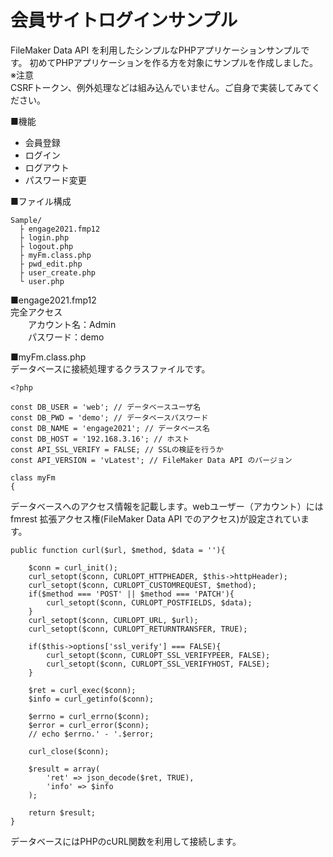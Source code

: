 # 会員サイトログインサンプル
FileMaker Data API を利用したシンプルなPHPアプリケーションサンプルです。
初めてPHPアプリケーションを作る方を対象にサンプルを作成しました。
※注意  
CSRFトークン、例外処理などは組み込んでいません。ご自身で実装してみてください。

■機能
- 会員登録
- ログイン
- ログアウト
- パスワード変更

■ファイル構成
```
Sample/
  ├ engage2021.fmp12
  ├ login.php
  ├ logout.php
  ├ myFm.class.php
  ├ pwd_edit.php
  ├ user_create.php
  └ user.php
 ```
 ■engage2021.fmp12  
 完全アクセス  
　　アカウント名：Admin  
　　パスワード：demo  

■myFm.class.php  
データベースに接続処理するクラスファイルです。
```
<?php

const DB_USER = 'web'; // データベースユーザ名
const DB_PWD = 'demo'; // データベースパスワード
const DB_NAME = 'engage2021'; // データベース名
const DB_HOST = '192.168.3.16'; // ホスト
const API_SSL_VERIFY = FALSE; // SSLの検証を行うか
const API_VERSION = 'vLatest'; // FileMaker Data API のバージョン

class myFm
{
```
データベースへのアクセス情報を記載します。webユーザー（アカウント）には fmrest 拡張アクセス権(FileMaker Data API でのアクセス)が設定されています。

```
public function curl($url, $method, $data = ''){

    $conn = curl_init();
    curl_setopt($conn, CURLOPT_HTTPHEADER, $this->httpHeader);
    curl_setopt($conn, CURLOPT_CUSTOMREQUEST, $method);
    if($method === 'POST' || $method === 'PATCH'){
        curl_setopt($conn, CURLOPT_POSTFIELDS, $data);
    }
    curl_setopt($conn, CURLOPT_URL, $url);
    curl_setopt($conn, CURLOPT_RETURNTRANSFER, TRUE);

    if($this->options['ssl_verify'] === FALSE){
        curl_setopt($conn, CURLOPT_SSL_VERIFYPEER, FALSE);
        curl_setopt($conn, CURLOPT_SSL_VERIFYHOST, FALSE);
    }

    $ret = curl_exec($conn);
    $info = curl_getinfo($conn);

    $errno = curl_errno($conn);
    $error = curl_error($conn);
    // echo $errno.' - '.$error;

    curl_close($conn);

    $result = array(
        'ret' => json_decode($ret, TRUE),
        'info' => $info
    );

    return $result;
}
```
データベースにはPHPのcURL関数を利用して接続します。
